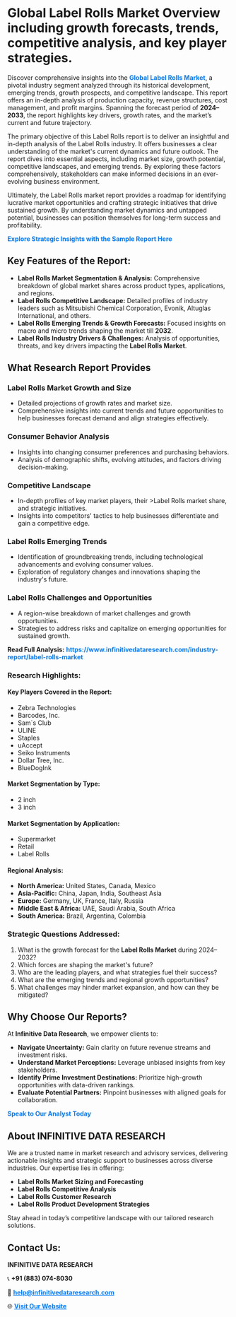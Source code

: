 <h1>Global Label Rolls Market Overview including growth forecasts, trends, competitive analysis, and key player strategies.</h1>
<p>
Discover comprehensive insights into the 
<a href="https://www.infinitivedataresearch.com/industry-report/label-rolls-market" rel="dofollow" style="color: #007BFF; text-decoration: none;"><strong>Global Label Rolls Market</strong></a>, a pivotal industry segment analyzed through its historical development, emerging trends, growth prospects, and competitive landscape. This report offers an in-depth analysis of production capacity, revenue structures, cost management, and profit margins. Spanning the forecast period of <strong>2024–2033</strong>, the report highlights key drivers, growth rates, and the market’s current and future trajectory.
</p>
<p>
The primary objective of this Label Rolls report is to deliver an insightful and in-depth analysis of the Label Rolls industry. It offers businesses a clear understanding of the market's current dynamics and future outlook. The report dives into essential aspects, including market size, growth potential, competitive landscapes, and emerging trends. By exploring these factors comprehensively, stakeholders can make informed decisions in an ever-evolving business environment.
</p>
<p>
Ultimately, the Label Rolls market report provides a roadmap for identifying lucrative market opportunities and crafting strategic initiatives that drive sustained growth. By understanding market dynamics and untapped potential, businesses can position themselves for long-term success and profitability.
</p>
<p>
<a href="https://www.infinitivedataresearch.com/request-sample/reportId=112773" style="color: #007BFF; text-decoration: none;"><strong>Explore Strategic Insights with the Sample Report Here</strong></a>
</p>

<h2>Key Features of the Report:</h2>
<ul>
<li><strong>Label Rolls Market Segmentation & Analysis:</strong> Comprehensive breakdown of global market shares across product types, applications, and regions.</li>
<li><strong>Label Rolls Competitive Landscape:</strong> Detailed profiles of industry leaders such as Mitsubishi Chemical Corporation, Evonik, Altuglas International, and others.</li>
<li><strong>Label Rolls Emerging Trends & Growth Forecasts:</strong> Focused insights on macro and micro trends shaping the market till <strong>2032</strong>.</li>
<li><strong>Label Rolls Industry Drivers & Challenges:</strong> Analysis of opportunities, threats, and key drivers impacting the <strong>Label Rolls Market</strong>.</li>
</ul>

<h2>What Research Report Provides</h2>
<h3>Label Rolls Market Growth and Size</h3>
<ul>
<li>Detailed projections of growth rates and market size.</li>
<li>Comprehensive insights into current trends and future opportunities to help businesses forecast demand and align strategies effectively.</li>
</ul>

<h3>Consumer Behavior Analysis</h3>
<ul>
<li>Insights into changing consumer preferences and purchasing behaviors.</li>
<li>Analysis of demographic shifts, evolving attitudes, and factors driving decision-making.</li>
</ul>

<h3>Competitive Landscape</h3>
<ul>
<li>In-depth profiles of key market players, their >Label Rolls market share, and strategic initiatives.</li>
<li>Insights into competitors' tactics to help businesses differentiate and gain a competitive edge.</li>
</ul>

<h3>Label Rolls Emerging Trends</h3>
<ul>
<li>Identification of groundbreaking trends, including technological advancements and evolving consumer values.</li>
<li>Exploration of regulatory changes and innovations shaping the industry's future.</li>
</ul>

<h3>Label Rolls Challenges and Opportunities</h3>
<ul>
<li>A region-wise breakdown of market challenges and growth opportunities.</li>
<li>Strategies to address risks and capitalize on emerging opportunities for sustained growth.</li>
</ul>
<p><strong>Read Full Analysis:</strong> <a href="https://www.infinitivedataresearch.com/industry-report/label-rolls-market" rel="dofollow" style="color: #007BFF; text-decoration: none;"><strong>https://www.infinitivedataresearch.com/industry-report/label-rolls-market</strong></a></p>
<h3>Research Highlights:</h3>
<h4>Key Players Covered in the Report:</h4>
<ul><li>Zebra Technologies</li><li>Barcodes, Inc.</li><li>Sam`s Club</li><li>ULINE</li><li>Staples</li><li>uAccept</li><li>Seiko Instruments</li><li>Dollar Tree, Inc.</li><li>BlueDogInk</li></ul>
<h4>Market Segmentation by Type:</h4>
<ul><li>2 inch</li><li>3 inch</li></ul>
<h4>Market Segmentation by Application:</h4>
<ul><li>Supermarket</li><li>Retail</li><li>Label Rolls</li></ul>

<h4>Regional Analysis:</h4>
<ul>
<li><strong>North America:</strong> United States, Canada, Mexico</li>
<li><strong>Asia-Pacific:</strong> China, Japan, India, Southeast Asia</li>
<li><strong>Europe:</strong> Germany, UK, France, Italy, Russia</li>
<li><strong>Middle East & Africa:</strong> UAE, Saudi Arabia, South Africa</li>
<li><strong>South America:</strong> Brazil, Argentina, Colombia</li>
</ul>

<h3>Strategic Questions Addressed:</h3>
<ol>
<li>What is the growth forecast for the <strong>Label Rolls Market</strong> during 2024–2032?</li>
<li>Which forces are shaping the market's future?</li>
<li>Who are the leading players, and what strategies fuel their success?</li>
<li>What are the emerging trends and regional growth opportunities?</li>
<li>What challenges may hinder market expansion, and how can they be mitigated?</li>
</ol>

<h2>Why Choose Our Reports?</h2>
<p>At <strong>Infinitive Data Research</strong>, we empower clients to:</p>
<ul>
<li><strong>Navigate Uncertainty:</strong> Gain clarity on future revenue streams and investment risks.</li>
<li><strong>Understand Market Perceptions:</strong> Leverage unbiased insights from key stakeholders.</li>
<li><strong>Identify Prime Investment Destinations:</strong> Prioritize high-growth opportunities with data-driven rankings.</li>
<li><strong>Evaluate Potential Partners:</strong> Pinpoint businesses with aligned goals for collaboration.</li>
</ul>
<p><a href="https://www.infinitivedataresearch.com/industry-report/label-rolls-market" rel="dofollow" style="color: #007BFF; text-decoration: none;"><strong>Speak to Our Analyst Today</strong></a></p>

<h2>About INFINITIVE DATA RESEARCH</h2>
<p>We are a trusted name in market research and advisory services, delivering actionable insights and strategic support to businesses across diverse industries. Our expertise lies in offering:</p>
<ul>
<li><strong>Label Rolls Market Sizing and Forecasting</strong></li>
<li><strong>Label Rolls Competitive Analysis</strong></li>
<li><strong>Label Rolls Customer Research</strong></li>
<li><strong>Label Rolls Product Development Strategies</strong></li>
</ul>
<p>Stay ahead in today’s competitive landscape with our tailored research solutions.</p>

<h2>Contact Us:</h2>
<p><strong>INFINITIVE DATA RESEARCH</strong></p>
<p>📞 <strong>+91 (883) 074-8030</strong></p>
<p>📧 <strong><a href="mailto:help@infinitivedataresearch.com" style="color: #007BFF;">help@infinitivedataresearch.com</a></strong></p>
<p>🌐 <strong><a href="https://www.infinitivedataresearch.com" rel="dofollow" style="color: #007BFF;">Visit Our Website</a></strong></p>